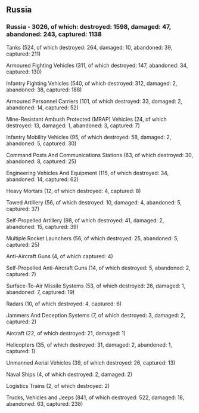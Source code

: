 
 
 ## Russia
 
 ### Russia - 3026, of which: destroyed: 1598, damaged: 47, abandoned: 243, captured: 1138

 

 

 Tanks (524, of which destroyed: 264, damaged: 10, abandoned: 39, captured: 211)

 Armoured Fighting Vehicles (311, of which destroyed: 147, abandoned: 34, captured: 130)

 Infantry Fighting Vehicles (540, of which destroyed: 312, damaged: 2, abandoned: 38, captured: 188)

 Armoured Personnel Carriers (101, of which destroyed: 33, damaged: 2, abandoned: 14, captured: 52)

 Mine-Resistant Ambush Protected (MRAP) Vehicles (24, of which destroyed: 13, damaged: 1, abandoned: 3, captured: 7)

 Infantry Mobility Vehicles (95, of which destroyed: 58, damaged: 2, abandoned: 5, captured: 30)

 Command Posts And Communications Stations (63, of which destroyed: 30, abandoned: 8, captured: 25)

 Engineering Vehicles And Equipment (115, of which destroyed: 34, abandoned: 14, captured: 62)

 Heavy Mortars (12, of which destroyed: 4, captured: 8)

 Towed Artillery (56, of which destroyed: 10, damaged: 4, abandoned: 5, captured: 37)

 Self-Propelled Artillery (98, of which destroyed: 41, damaged: 2, abandoned: 15, captured: 39)

 Multiple Rocket Launchers (56, of which destroyed: 25, abandoned: 5, captured: 25)

 Anti-Aircraft Guns (4, of which captured: 4)

 Self-Propelled Anti-Aircraft Guns (14, of which destroyed: 5, abandoned: 2, captured: 7)

 Surface-To-Air Missile Systems (53, of which destroyed: 26, damaged: 1, abandoned: 7, captured: 19)

 Radars (10, of which destroyed: 4, captured: 6)

 Jammers And Deception Systems (7, of which destroyed: 3, damaged: 2, captured: 2)

 Aircraft (22, of which destroyed: 21, damaged: 1)

 Helicopters (35, of which destroyed: 31, damaged: 2, abandoned: 1, captured: 1)

 Unmanned Aerial Vehicles (39, of which destroyed: 26, captured: 13)

 Naval Ships (4, of which destroyed: 2, damaged: 2)

 Logistics Trains (2, of which destroyed: 2)

 Trucks, Vehicles and Jeeps (841, of which destroyed: 522, damaged: 18, abandoned: 63, captured: 238)

